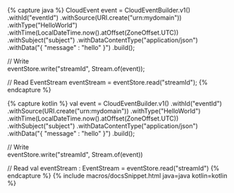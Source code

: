 {% capture java %}
CloudEvent event = CloudEventBuilder.v1()
                    .withId("eventId")
                    .withSource(URI.create("urn:mydomain"))
                    .withType("HelloWorld")
                    .withTime(LocalDateTime.now().atOffset(ZoneOffset.UTC))
                    .withSubject("subject")
                    .withDataContentType("application/json")
                    .withData("{ \"message\" : \"hello\" }")
                    .build();

// Write                    
eventStore.write("streamId", Stream.of(event));

// Read
EventStream<CloudEvent> eventStream = eventStore.read("streamId");
{% endcapture %}

{% capture kotlin %}
val event = CloudEventBuilder.v1()
                    .withId("eventId")
                    .withSource(URI.create("urn:mydomain"))
                    .withType("HelloWorld")
                    .withTime(LocalDateTime.now().atOffset(ZoneOffset.UTC))
                    .withSubject("subject")
                    .withDataContentType("application/json")
                    .withData("{ \"message\" : \"hello\" }")
                    .build();

// Write                    
eventStore.write("streamId", Stream.of(event))

// Read
val eventStream : EventStream<CloudEvent> = eventStore.read("streamId")
{% endcapture %}
{% include macros/docsSnippet.html java=java kotlin=kotlin %}